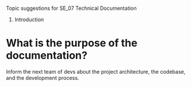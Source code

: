 ###
Topic suggestions for SE_07 Technical Documentation

1. Introduction
# What is the purpose of the documentation?
Inform the next team of devs about the project architecture, the codebase, and the development process.